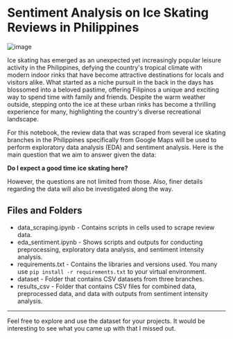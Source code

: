# Sentiment Analysis on Ice Skating Reviews in Philippines

![image](https://github.com/JerickoDG/JerickoDG-SentimentAnalysis_IceSkatingPH/assets/60811658/87b400f4-01d3-4b19-8013-105f9b6b9a9f)

Ice skating has emerged as an unexpected yet increasingly popular leisure activity in the Philippines, defying the country's tropical climate with modern indoor rinks that have become attractive destinations for locals and visitors alike. What started as a niche pursuit in the back in the days has blossomed into a beloved pastime, offering Filipinos a unique and exciting way to spend time with family and friends. Despite the warm weather outside, stepping onto the ice at these urban rinks has become a thrilling experience for many, highlighting the country's diverse recreational landscape.

For this notebook, the review data that was scraped from several ice skating branches in the Philippines specifically from Google Maps will be used to perform exploratory data analysis (EDA) and sentiment analysis. Here is the main question that we aim to answer given the data:

**Do I expect a good time ice skating here?**

However, the questions are not limited from those. Also, finer details regarding the data will also be investigated along the way.

## Files and Folders
* data_scraping.ipynb - Contains scripts in cells used to scrape review data.
* eda_sentiment.ipynb - Shows scripts and outputs for conducting preprocessing, exploratory data analysis, and sentiment intensity analysis.
* requirements.txt - Contains the libraries and versions used. You many use `pip install -r requirements.txt` to your virtual environment.
* dataset - Folder that contains CSV datasets from three branches.
* results_csv - Folder that contains CSV files for combined data, preprocessed data, and data with outputs from sentiment intensity analysis.
***
Feel free to explore and use the dataset for your projects. It would be interesting to see what you came up with that I missed out.
